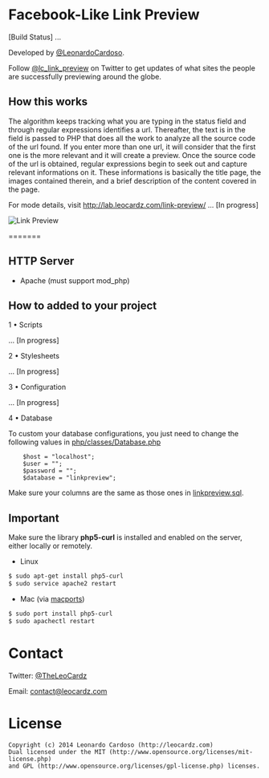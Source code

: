 Facebook-Like Link Preview
==========================

[Build Status] ...

Developed by <a href='https://github.com/LeonardoCardoso' target='_blank'>@LeonardoCardoso</a>. 

Follow <a href='https://twitter.com/lc_link_preview' target='_blank'>@lc_link_preview</a> on Twitter to get updates of what sites the people are successfully previewing around the globe.

## How this works

The algorithm keeps tracking what you are typing in the status field and through regular expressions identifies a url. Thereafter, the text is in the field is passed to PHP that does all the work to analyze all the source code of the url found. If you enter more than one url, it will consider that the first one is the more relevant and it will create a preview.
Once the source code of the url is obtained, regular expressions begin to seek out and capture relevant informations on it. These informations is basically the title page, the images contained therein, and a brief description of the content covered in the page.

For mode details, visit http://lab.leocardz.com/link-preview/ ... [In progress]

![Link Preview](https://dl.dropboxusercontent.com/s/ocp2epovlj0w6w2/linkPreviewImageTimeLapse.png)

=======

## HTTP Server

- Apache (must support mod_php)


## How to added to your project

1 &bull; Scripts

... [In progress]

2 &bull; Stylesheets

... [In progress]

3 &bull; Configuration

... [In progress]

4 &bull; Database

To custom your database configurations, you just need to change the following values in [php/classes/Database.php](https://github.com/LeonardoCardoso/Facebook-Link-Preview/blob/master/php/classes/Database.php)

		$host = "localhost";
        $user = "";
        $password = "";
        $database = "linkpreview";
        
Make sure your columns are the same as those ones in [linkpreview.sql](https://github.com/LeonardoCardoso/Link-Preview/blob/master/linkpreview.sql).        



## Important
Make sure the library <b>php5-curl</b> is installed and enabled on the server, either locally or remotely. 

- Linux
```bash
$ sudo apt-get install php5-curl
$ sudo service apache2 restart
```
- Mac (via [macports](https://www.macports.org/))
```bash
$ sudo port install php5-curl 
$ sudo apachectl restart
```


Contact
=================================

Twitter: <a href='https://twitter.com/theleocardz' target='_blank'>@TheLeoCardz</a>

Email: contact@leocardz.com


License
=================================

	Copyright (c) 2014 Leonardo Cardoso (http://leocardz.com)
	Dual licensed under the MIT (http://www.opensource.org/licenses/mit-license.php)
	and GPL (http://www.opensource.org/licenses/gpl-license.php) licenses.
